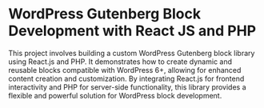 # WordPress Gutenberg Block Development with React JS and PHP

This project involves building a custom WordPress Gutenberg block library using React.js and PHP. It demonstrates how to create dynamic and reusable blocks compatible with WordPress 6+, allowing for enhanced content creation and customization. By integrating React.js for frontend interactivity and PHP for server-side functionality, this library provides a flexible and powerful solution for WordPress block development.
